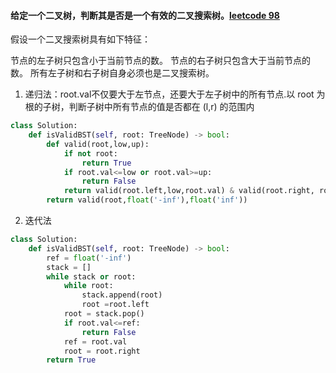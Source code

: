 #### 给定一个二叉树，判断其是否是一个有效的二叉搜索树。[leetcode 98](https://leetcode-cn.com/problems/validate-binary-search-tree/)
假设一个二叉搜索树具有如下特征：

节点的左子树只包含小于当前节点的数。
节点的右子树只包含大于当前节点的数。
所有左子树和右子树自身必须也是二叉搜索树。

1. 递归法：root.val不仅要大于左节点，还要大于左子树中的所有节点.以 root 为根的子树，判断子树中所有节点的值是否都在 (l,r) 的范围内
```python
class Solution:
    def isValidBST(self, root: TreeNode) -> bool:
        def valid(root,low,up):
            if not root:
                return True
            if root.val<=low or root.val>=up:
                return False
            return valid(root.left,low,root.val) & valid(root.right, root.val, up)
        return valid(root,float('-inf'),float('inf'))
```
2. 迭代法
```python
class Solution:
    def isValidBST(self, root: TreeNode) -> bool:
        ref = float('-inf')
        stack = []
        while stack or root:
            while root:
                stack.append(root)
                root =root.left
            root = stack.pop()
            if root.val<=ref:
                return False
            ref = root.val
            root = root.right
        return True
```

